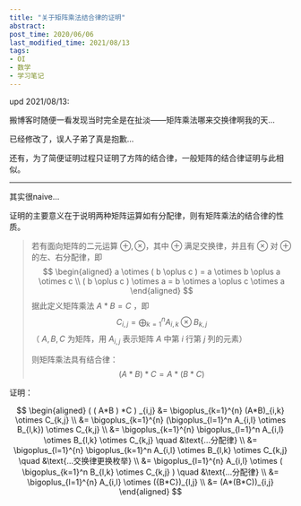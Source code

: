 ```yaml
---
title: "关于矩阵乘法结合律的证明"
abstract: 
post_time: 2020/06/06
last_modified_time: 2021/08/13
tags:
- OI
- 数学
- 学习笔记
---
```

upd 2021/08/13:

搬博客时随便一看发现当时完全是在扯淡——矩阵乘法哪来交换律啊我的天...

已经修改了，误人子弟了真是抱歉...

还有，为了简便证明过程只证明了方阵的结合律，一般矩阵的结合律证明与此相似。

---

其实很naive...

证明的主要意义在于说明两种矩阵运算如有分配律，则有矩阵乘法的结合律的性质。

>若有面向矩阵的二元运算 $\oplus , \otimes$​​，其中 $\oplus$​ 满足交换律，并且有 $\otimes$​ 对 $\oplus$​​ 的左、右分配律，即 
>$$
>\begin{aligned}
>a \otimes ( b \oplus c ) = a \otimes b \oplus a \otimes c \\
>( b \oplus c ) \otimes a = b \otimes a \oplus c \otimes a
>\end{aligned}
>$$
>据此定义矩阵乘法 $A * B = C$ ，即
>$$
>C_{i,j} = \bigoplus  _{k=1}^n A_{i,k} \otimes B_{k,j}
>$$
>（ $A,B,C$ 为矩阵，用 $A_{i,j}$ 表示矩阵 $A$ 中第 $i$ 行第 $j$ 列的元素）
>
>则矩阵乘法具有结合律：
>$$
>(A*B)*C = A*(B*C)
>$$

证明：


$$
\begin{aligned}
( ( A*B ) *C ) _{i,j} 
&= \bigoplus_{k=1}^{n} (A*B)_{i,k} \otimes C_{k,j} \\
&= \bigoplus_{k=1}^{n} (\bigoplus_{l=1}^n A_{i,l} \otimes B_{l,k}) \otimes C_{k,j} \\
&= \bigoplus_{k=1}^{n} \bigoplus_{l=1}^n A_{i,l} \otimes B_{l,k} \otimes C_{k,j}  \quad &\text{...分配律} \\
&= \bigoplus_{l=1}^{n} \bigoplus_{k=1}^n A_{i,l} \otimes B_{l,k} \otimes C_{k,j}  \quad &\text{...交换律更换枚举} \\
&= \bigoplus_{l=1}^{n} A_{i,l} \otimes ( \bigoplus_{k=1}^n B_{l,k} \otimes C_{k,j} )  \quad &\text{...分配律} \\
&= \bigoplus_{l=1}^{n} A_{i,l} \otimes ({B*C})_{l,j} \\
&= (A*(B*C))_{i,j}
\end{aligned}
$$

